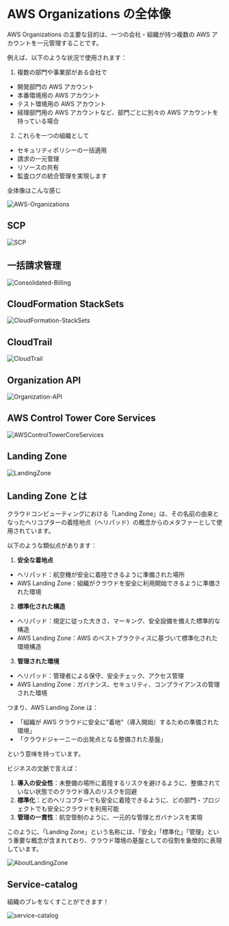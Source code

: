 # AWS Organizations の全体像

AWS Organizations の主要な目的は、一つの会社・組織が持つ複数の AWS アカウントを一元管理することです。

例えば、以下のような状況で使用されます：

1. 複数の部門や事業部がある会社で

- 開発部門の AWS アカウント
- 本番環境用の AWS アカウント
- テスト環境用の AWS アカウント
- 経理部門用の AWS アカウントなど、部門ごとに別々の AWS アカウントを持っている場合

2. これらを一つの組織として

- セキュリティポリシーの一括適用
- 請求の一元管理
- リソースの共有
- 監査ログの統合管理を実現します

全体像はこんな感じ

![AWS-Organizations](/image/multi-account/aws-organizations-core.svg)

## SCP

![SCP](/image/multi-account/scp-overview.svg)

## 一括請求管理

![Consolidated-Billing](/image/multi-account/consolidated-billing.svg)

## CloudFormation StackSets

![CloudFormation-StackSets](/image/multi-account/stacksets-overview.svg)

## CloudTrail

![CloudTrail](/image/multi-account/cloudtrail-integration.svg)

## Organization API

![Organization-API](/image/multi-account/organization-api.svg)

## AWS Control Tower Core Services

![AWSControlTowerCoreServices](/image/multi-account/landing-zone-core.svg)

## Landing Zone

![LandingZone](/image/multi-account/landing-zone-accounts.svg)

## Landing Zone とは

クラウドコンピューティングにおける「Landing Zone」は、その名前の由来となったヘリコプターの着陸地点（ヘリパッド）の概念からのメタファーとして使用されています。

以下のような類似点があります：

1. **安全な着地点**

- ヘリパッド：航空機が安全に着陸できるように準備された場所
- AWS Landing Zone：組織がクラウドを安全に利用開始できるように準備された環境

2. **標準化された構造**

- ヘリパッド：規定に従った大きさ、マーキング、安全設備を備えた標準的な構造
- AWS Landing Zone：AWS のベストプラクティスに基づいて標準化された環境構造

3. **管理された環境**

- ヘリパッド：管理者による保守、安全チェック、アクセス管理
- AWS Landing Zone：ガバナンス、セキュリティ、コンプライアンスの管理された環境

つまり、AWS Landing Zone は：

- 「組織が AWS クラウドに安全に"着地"（導入開始）するための準備された環境」
- 「クラウドジャーニーの出発点となる整備された基盤」

という意味を持っています。

ビジネスの文脈で言えば：

1. **導入の安全性**：未整備の場所に着陸するリスクを避けるように、整備されていない状態でのクラウド導入のリスクを回避
2. **標準化**：どのヘリコプターでも安全に着陸できるように、どの部門・プロジェクトでも安全にクラウドを利用可能
3. **管理の一貫性**：航空管制のように、一元的な管理とガバナンスを実現

このように、「Landing Zone」という名称には、「安全」「標準化」「管理」という重要な概念が含まれており、クラウド環境の基盤としての役割を象徴的に表現しています。

![AboutLandingZone](/image/multi-account/landing-zone-concept.svg)

## Service-catalog

組織のブレをなくすことができます！

![service-catalog](/image/multi-account/service-catalog-problems-solutions.svg)
